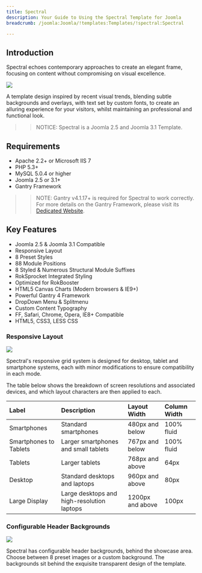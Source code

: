 ```yaml
---
title: Spectral
description: Your Guide to Using the Spectral Template for Joomla
breadcrumb: /joomla:Joomla/!templates:Templates/!spectral:Spectral

---
```


Introduction
-----

Spectral echoes contemporary approaches to create an elegant frame, focusing on content without compromising on visual excellence.

![][Spectral]

A template design inspired by recent visual trends, blending subtle backgrounds and overlays, with text set by custom fonts, to create an alluring experience for your visitors, whilst maintaining an professional and functional look.

>> NOTICE: Spectral is a Joomla 2.5 and Joomla 3.1 Template.

Requirements
-----

* Apache 2.2+ or Microsoft IIS 7
* PHP 5.3+
* MySQL 5.0.4 or higher
* Joomla 2.5 or 3.1+
* Gantry Framework

>> NOTE: Gantry v4.1.17+ is required for Spectral to work correctly. For more details on the Gantry Framework, please visit its [Dedicated Website][gantry].

Key Features
-----

* Joomla 2.5 & Joomla 3.1 Compatible
* Responsive Layout
* 8 Preset Styles
* 88 Module Positions
* 8 Styled & Numerous Structural Module Suffixes
* RokSprocket Integrated Styling
* Optimized for RokBooster
* HTML5 Canvas Charts (Modern browsers & IE9+)
* Powerful Gantry 4 Framework
* DropDown Menu & Splitmenu
* Custom Content Typography
* FF, Safari, Chrome, Opera, IE8+ Compatible
* HTML5, CSS3, LESS CSS

### Responsive Layout

![][responsive]

Spectral's responsive grid system is designed for desktop, tablet and smartphone systems, each with minor modifications to ensure compatibility in each mode.

The table below shows the breakdown of screen resolutions and associated devices, and which layout characters are then applied to each.

| Label                  | Description                                | Layout Width     | Column Width |  
| :--------------------- | :----------------------------------------- | :--------------- | :----------- |  
| Smartphones            | Standard smartphones                       | 480px and below  | 100% fluid   |  
| Smartphones to Tablets | Larger smartphones and small tablets       | 767px and below  | 100% fluid   |  
| Tablets                | Larger tablets                             | 768px and above  | 64px         |  
| Desktop                | Standard desktops and laptops              | 960px and above  | 80px         |  
| Large Display          | Large desktops and high-resolution laptops | 1200px and above | 100px        | 

### Configurable Header Backgrounds

![][header]

Spectral has configurable header backgrounds, behind the showcase area. Choose between 8 preset images or a custom background. The backgrounds sit behind the exquisite transparent design of the template.

[gantry]: http://www.gantry-framework.org/
[Spectral]: assets/Spectral2.jpeg
[responsive]: assets/responsive.jpg
[filezilla]: https://filezilla-project.org
[launcher]: ../../start/rocketlauncher.md
[header]: assets/header.jpg
